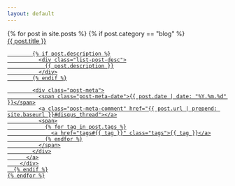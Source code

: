 ```yaml
---
layout: default
---
```


<div class="home">

  <div class="post-list">
    {% for post in site.posts %}
      {% if post.category == "blog" %}
        <div class="post-list-item">
          <a href="{{ post.url | prepend: site.baseurl }}">
            <div>
              <div class="post-link-title" >
                {{ post.title }}
              </div>
            </div>

            {% if post.description %}
              <div class="list-post-desc">
                {{ post.description }}
              </div>
            {% endif %}

            <div class="post-meta">
              <span class="post-meta-date">{{ post.date | date: "%Y.%m.%d" }}</span>
              <a class="post-meta-comment" href="{{ post.url | prepend: site.baseurl }}#disqus_thread"></a>
              <span>
                {% for tag in post.tags %}
                  <a href="tags#{{ tag }}" class="tags">{{ tag }}</a>
                {% endfor %}
              </span>
            </div>
          </a>
        </div>
      {% endif %}
    {% endfor %}
  </div>
</div>

<script id="dsq-count-scr" src="//matsumatsu.disqus.com/count.js" async></script>
